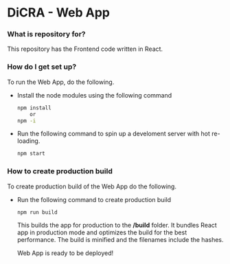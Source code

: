 # DiCRA - Web App
### What is repository for? ###
This repository has the Frontend code written in React.
### How do I get set up? ###
To run the Web App, do the following.
- Install the node modules using the following command
    ```sh
    npm install
        or
    npm -i
    ```
- Run the following command to spin up a develoment server with hot re-loading.
    ```sh
    npm start
    ```
### How to create production build

To create production build of the Web App do the following.

- Run the following command to create production build
    ```sh
    npm run build
    ```
    This builds the app for production to the **/build** folder.
    It  bundles React app in production mode and optimizes the build for the best performance.
    The build is minified and the filenames include the hashes.
    
    Web App is ready to be deployed!


